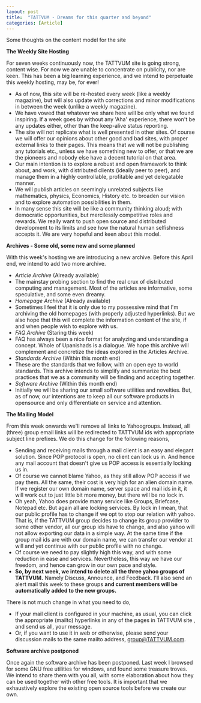 ```yaml
---
layout: post
title:  "TATTVUM - Dreams for this quarter and beyond"
categories: [Article]
---
```


Some thoughts on the content model for the site

**The Weekly Site Hosting**

For seven weeks continuously now, the TATTVUM site is going strong, content wise. For now we are unable to concentrate on publicity, nor are keen. This has been a big learning experience, and we intend to perpetuate this weekly hosting, may be, for ever!

*   As of now, this site will be re-hosted every week (like a weekly magazine), but will also update with corrections and minor modifications in between the week (unlike a weekly magazine).
*   We have vowed that whatever we share here will be only what we found inspiring. If a week goes by without any 'Aha' experience, there won't be any updates either, other than the keep-alive status reporting.
*   The site will not replicate what is well presented in other sites. Of course we will offer our opinions about other good and bad sites, with proper external links to their pages. This means that we will not be publishing any tutorials etc., unless we have something new to offer, or that we are the pioneers and nobody else have a decent tutorial on that area.
*   Our main intention is to explore a robust and open framework to think about, and work, with distributed clients (ideally peer to peer), and manage them in a highly controllable, profitable and yet delegatable manner.
*   We will publish articles on seemingly unrelated subjects like mathematics, physics, Economics, History etc. to broaden our vision and to explore automation possibilities in them.
*   In many sense this site will be like a community thinking aloud; with democratic opportunities, but mercilessly competitive roles and rewards. We really want to push open source and distributed development to its limits and see how the natural human selfishness accepts it. We are very hopeful and keen about this model.

**Archives - Some old, some new and some planned**

With this week's hosting we are introducing a new archive. Before this April end, we intend to add two more archive.

*   *Article Archive* (Already available)
*   The mainstay probing section to find the real crux of distributed computing and management. Most of the articles are informative, some speculative, and some even dreamy.
*   *Homepage Archive* (Already available)
*   Sometimes I feel that it is only due to my possessive mind that I'm archiving the old homepages (with properly adjusted hyperlinks). But we also hope that this will complete the information content of the site, if and when people wish to explore with us.
*   *FAQ Archive* (Staring this week)
*   FAQ has always been a nice format for analyzing and understanding a concept. Whole of Upanishads is a dialogue. We hope this archive will complement and concretize the ideas explored in the Articles Archive.
*   *Standards Archive* (Within this month end)
*   These are the standards that we follow, with an open eye to world standards. This archive intends to simplify and summarize the best practices that we as a community will be finding and accepting together.
*   *Software Archive* (Within this month end)
*   Initially we will be sharing our small software utilities and novelties. But, as of now, our intentions are to keep all our software products in opensource and only differentiate on service and attention.

**The Mailing Model**

From this week onwards we'll remove all links to Yahoogroups. Instead, all (three) group email links will be redirected to TATTVUM ids with appropriate subject line prefixes. We do this change for the following reasons,

*   Sending and receiving mails through a mail client is an easy and elegant solution. Since POP protocol is open, no client can lock us in. And hence any mail account that doesn't give us POP access is essentially locking us in.
*   Of course we cannot blame Yahoo, as they still allow POP access if we pay them. All the same, their cost is very high for an alien domain name. If we register our own domain name, server space and mail ids in it, it will work out to just little bit more money, but there will be no lock in.
*   Oh yeah, Yahoo does provide many service like Groups, Briefcase, Notepad etc. But again all are locking services. By lock in I mean, that our public profile has to change if we opt to stop our relation with yahoo. That is, if the TATTVUM group decides to change its group provider to some other vendor, all our group ids have to change, and also yahoo will not allow exporting our data in a simple way. At the same time if the group mail ids are with our domain name, we can transfer our vendor at will and yet continue with our public profile with no change.
*   Of course we need to pay slightly high this way, and with some reduction in ease and services. Nevertheless, this way we have our freedom, and hence can grow in our own pace and style.
*   **So, by next week, we intend to delete all the three yahoo groups of TATTVUM.** Namely Discuss, Announce, and Feedback. I'll also send an alert mail this week to these groups **and current members will be automatically added to the new groups.**

There is not much change in what you need to do,

*   If your mail client is configured in your machine, as usual, you can click the appropriate (mailto) hyperlinks in any of the pages in TATTVUM site , and send us all, your message.
*   Or, if you want to use it in web or otherwise, please send your discussion mails to the same mailto address, [group@TATTVUM.com](mailto:group@TATTVUM.com).

**Software archive postponed**

Once again the software archive has been postponed. Last week I browsed for some GNU free utilities for windows, and found some treasure troves. We intend to share them with you all, with some elaboration about how they can be used together with other free tools. It is important that we exhaustively explore the existing open source tools before we create our own.

